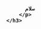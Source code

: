 <h3 style="display: flex;" >
        <p  style="margin-left: auto;margin-right: auto;">

          سلام
        </p>
    </h3>
